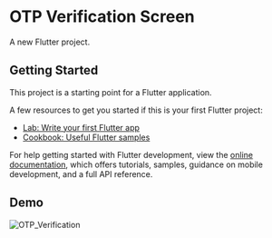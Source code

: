 # OTP Verification Screen

A new Flutter project.

## Getting Started

This project is a starting point for a Flutter application.

A few resources to get you started if this is your first Flutter project:

- [Lab: Write your first Flutter app](https://docs.flutter.dev/get-started/codelab)
- [Cookbook: Useful Flutter samples](https://docs.flutter.dev/cookbook)

For help getting started with Flutter development, view the
[online documentation](https://docs.flutter.dev/), which offers tutorials,
samples, guidance on mobile development, and a full API reference.

## Demo

![OTP_Verification](https://github.com/Anas-313/OTP-Verification-Screen/assets/93598723/4f0b16cb-6534-4c93-aa8d-720d3063f064)


